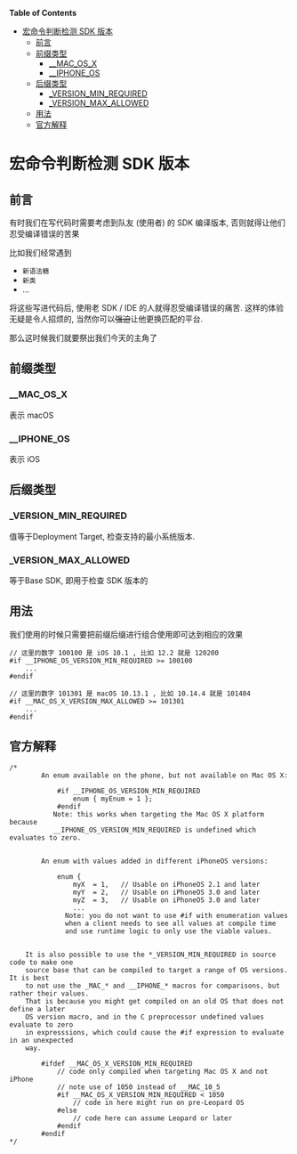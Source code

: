 <!-- START doctoc generated TOC please keep comment here to allow auto update -->
<!-- DON'T EDIT THIS SECTION, INSTEAD RE-RUN doctoc TO UPDATE -->
**Table of Contents**

- [宏命令判断检测 SDK 版本](#%E5%AE%8F%E5%91%BD%E4%BB%A4%E5%88%A4%E6%96%AD%E6%A3%80%E6%B5%8B-sdk-%E7%89%88%E6%9C%AC)
  - [前言](#%E5%89%8D%E8%A8%80)
  - [前缀类型](#%E5%89%8D%E7%BC%80%E7%B1%BB%E5%9E%8B)
    - [__MAC_OS_X](#__mac_os_x)
    - [__IPHONE_OS](#__iphone_os)
  - [后缀类型](#%E5%90%8E%E7%BC%80%E7%B1%BB%E5%9E%8B)
    - [_VERSION_MIN_REQUIRED](#_version_min_required)
    - [_VERSION_MAX_ALLOWED](#_version_max_allowed)
  - [用法](#%E7%94%A8%E6%B3%95)
  - [官方解释](#%E5%AE%98%E6%96%B9%E8%A7%A3%E9%87%8A)

<!-- END doctoc generated TOC please keep comment here to allow auto update -->



# 宏命令判断检测 SDK 版本

## 前言

有时我们在写代码时需要考虑到队友 (使用者) 的 SDK 编译版本, 否则就得让他们忍受编译错误的苦果

比如我们经常遇到

- `新语法糖`
- `新类`
-  ...

将这些写进代码后, 使用老 SDK / IDE 的人就得忍受编译错误的痛苦. 这样的体验无疑是令人招烦的, 当然你可以~~强迫~~让他更换匹配的平台.

那么这时候我们就要祭出我们今天的主角了

## 前缀类型

### __MAC_OS_X

表示 macOS

### __IPHONE_OS

表示 iOS

## 后缀类型

### _VERSION_MIN_REQUIRED

值等于Deployment Target, 检查支持的最小系统版本.

### _VERSION_MAX_ALLOWED

等于Base SDK, 即用于检查 SDK 版本的

## 用法

我们使用的时候只需要把前缀后缀进行组合使用即可达到相应的效果

```objc
// 这里的数字 100100 是 iOS 10.1 , 比如 12.2 就是 120200
#if __IPHONE_OS_VERSION_MIN_REQUIRED >= 100100
	...
#endif
```

```objc
// 这里的数字 101301 是 macOS 10.13.1 , 比如 10.14.4 就是 101404
#if __MAC_OS_X_VERSION_MAX_ALLOWED >= 101301
	...
#endif
```

## 官方解释

```objc
/*      
        An enum available on the phone, but not available on Mac OS X:
        
            #if __IPHONE_OS_VERSION_MIN_REQUIRED
                enum { myEnum = 1 };
            #endif
           Note: this works when targeting the Mac OS X platform because 
           __IPHONE_OS_VERSION_MIN_REQUIRED is undefined which evaluates to zero. 
        

        An enum with values added in different iPhoneOS versions:
		
			enum {
			    myX  = 1,	// Usable on iPhoneOS 2.1 and later
			    myY  = 2,	// Usable on iPhoneOS 3.0 and later
			    myZ  = 3,	// Usable on iPhoneOS 3.0 and later
				...
		      Note: you do not want to use #if with enumeration values
			  when a client needs to see all values at compile time
			  and use runtime logic to only use the viable values.
			  

    It is also possible to use the *_VERSION_MIN_REQUIRED in source code to make one
    source base that can be compiled to target a range of OS versions.  It is best
    to not use the _MAC_* and __IPHONE_* macros for comparisons, but rather their values.
    That is because you might get compiled on an old OS that does not define a later
    OS version macro, and in the C preprocessor undefined values evaluate to zero
    in expresssions, which could cause the #if expression to evaluate in an unexpected
    way.
    
        #ifdef __MAC_OS_X_VERSION_MIN_REQUIRED
            // code only compiled when targeting Mac OS X and not iPhone
            // note use of 1050 instead of __MAC_10_5
            #if __MAC_OS_X_VERSION_MIN_REQUIRED < 1050
                // code in here might run on pre-Leopard OS
            #else
                // code here can assume Leopard or later
            #endif
        #endif
*/
```

